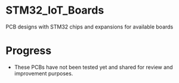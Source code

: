 # STM32_IoT_Boards
PCB designs with STM32 chips and expansions for available boards

# Progress
* These PCBs have not been tested yet and shared for review and improvement purposes.
